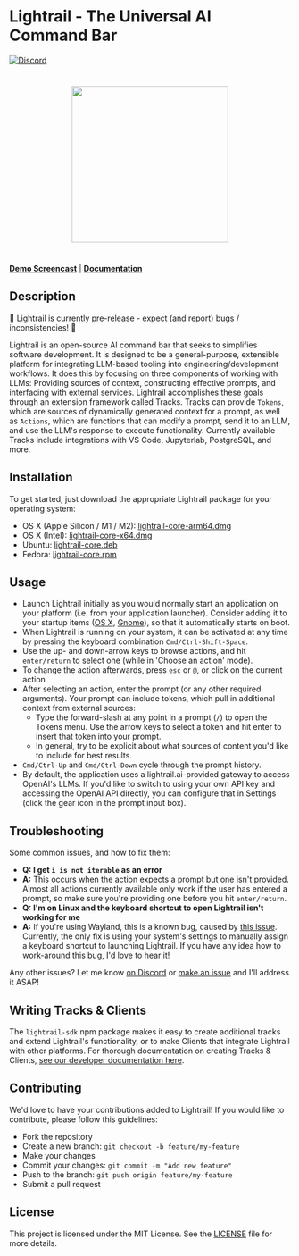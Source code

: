 # Lightrail - The Universal AI Command Bar

[![Discord](https://img.shields.io/discord/1126247706789167264?label=&logo=discord&logoColor=ffffff&color=7389D8&labelColor=6A7EC2)](https://discord.gg/57bNyxgb7g)

<div style="text-align: center; padding: 24px 0">
    <img src="./assets/screenshot5-with-bg.jpeg" height="280" />
</div>

[**Demo Screencast**](https://vimeo.com/861792302?share=copy) | [**Documentation**](https://docs.lightrail.ai)

## Description

🚧 Lightrail is currently pre-release - expect (and report) bugs / inconsistencies! 🚧

Lightrail is an open-source AI command bar that seeks to simplifies software development. It is designed to be a general-purpose, extensible platform for integrating LLM-based tooling into engineering/development workflows. It does this by focusing on three components of working with LLMs: Providing sources of context, constructing effective prompts, and interfacing with external services. Lightrail accomplishes these goals through an extension framework called Tracks. Tracks can provide `Tokens`, which are sources of dynamically generated context for a prompt, as well as `Actions`, which are functions that can modify a prompt, send it to an LLM, and use the LLM's response to execute functionality. Currently available Tracks include integrations with VS Code, Jupyterlab, PostgreSQL, and more.

## Installation

To get started, just download the appropriate Lightrail package for your operating system:

- OS X (Apple Silicon / M1 / M2): [lightrail-core-arm64.dmg](https://github.com/lightrail-ai/lightrail/releases/latest/download/lightrail-core-arm64.dmg)
- OS X (Intel): [lightrail-core-x64.dmg](https://github.com/lightrail-ai/lightrail/releases/latest/download/lightrail-core-x64.dmg)
- Ubuntu: [lightrail-core.deb](https://github.com/lightrail-ai/lightrail/releases/latest/download/lightrail-core.deb)
- Fedora: [lightrail-core.rpm](https://github.com/lightrail-ai/lightrail/releases/latest/download/lightrail-core.rpm)

## Usage

- Launch Lightrail initially as you would normally start an application on your platform (i.e. from your application launcher). Consider adding it to your startup items ([OS X](https://support.apple.com/guide/mac-help/open-items-automatically-when-you-log-in-mh15189/mac), [Gnome](https://help.gnome.org/users/gnome-help/stable/shell-apps-auto-start.html.en)), so that it automatically starts on boot.
- When Lightrail is running on your system, it can be activated at any time by pressing the keyboard combination `Cmd/Ctrl-Shift-Space`.
- Use the up- and down-arrow keys to browse actions, and hit `enter/return` to select one (while in 'Choose an action' mode).
- To change the action afterwards, press `esc` or `@`, or click on the current action
- After selecting an action, enter the prompt (or any other required arguments). Your prompt can include tokens, which pull in additional context from external sources:
  - Type the forward-slash at any point in a prompt (`/`) to open the Tokens menu. Use the arrow keys to select a token and hit enter to insert that token into your prompt.
  - In general, try to be explicit about what sources of content you'd like to include for best results.
- `Cmd/Ctrl-Up` and `Cmd/Ctrl-Down` cycle through the prompt history.
- By default, the application uses a lightrail.ai-provided gateway to access OpenAI's LLMs. If you'd like to switch to using your own API key and accessing the OpenAI API directly, you can configure that in Settings (click the gear icon in the prompt input box).

## Troubleshooting

Some common issues, and how to fix them:

- **Q: I get `i is not iterable` as an error**
- **A:** This occurs when the action expects a prompt but one isn't provided. Almost all actions currently available only work if the user has entered a prompt, so make sure you're providing one before you hit `enter/return`.
- **Q: I'm on Linux and the keyboard shortcut to open Lightrail isn't working for me**
- **A:** If you're using Wayland, this is a known bug, caused by [this issue](https://github.com/electron/electron/issues/15863). Currently, the only fix is using your system's settings to manually assign a keyboard shortcut to launching Lightrail. If you have any idea how to work-around this bug, I'd love to hear it!

Any other issues? Let me know [on Discord](https://discord.gg/57bNyxgb7g) or [make an issue](https://github.com/lightrail-ai/lightrail/issues) and I'll address it ASAP!

## Writing Tracks & Clients

The `lightrail-sdk` npm package makes it easy to create additional tracks and extend Lightrail's functionality, or to make Clients that integrate Lightrail with other platforms.
For thorough documentation on creating Tracks & Clients, [see our developer documentation here](https://docs.lightrail.ai/sdk/intro).

## Contributing

We'd love to have your contributions added to Lightrail! If you would like to contribute, please follow this guidelines:

- Fork the repository
- Create a new branch: `git checkout -b feature/my-feature`
- Make your changes
- Commit your changes: `git commit -m "Add new feature"`
- Push to the branch: `git push origin feature/my-feature`
- Submit a pull request

## License

This project is licensed under the MIT License. See the [LICENSE](./LICENSE) file for more details.
